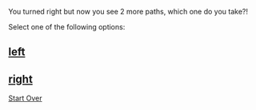 You turned right but now you see 2 more paths, which one do you take?!

Select one of the following options:
## [left](left.md)
## [right](right.md)

[Start Over](../home.md)
